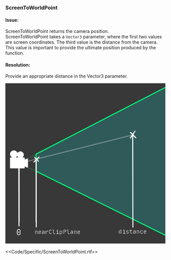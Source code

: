 ### ScreenToWorldPoint

#### Issue:
ScreenToWorldPoint returns the camera position.  
ScreenToWorldPoint takes a `Vector3` parameter, where the first two values are screen coordinates. The third value is the distance from the camera.
This value is important to provide the ultimate position produced by the function.

#### Resolution:
Provide an appropriate distance in the Vector3 parameter.

![Distance values for ScreenToWorldPoint](screenToWorld.png)  

<<Code/Specific/ScreenToWorldPoint.rtf>>